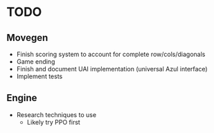 # TODO

## Movegen
- Finish scoring system to account for complete row/cols/diagonals
- Game ending
- Finish and document UAI implementation (universal Azul interface)
- Implement tests

## Engine
- Research techniques to use
    - Likely try PPO first
